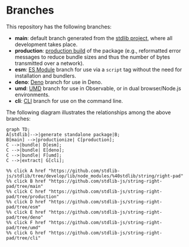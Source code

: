 <!--

@license Apache-2.0

Copyright (c) 2023 The Stdlib Authors.

Licensed under the Apache License, Version 2.0 (the "License");
you may not use this file except in compliance with the License.
You may obtain a copy of the License at

    http://www.apache.org/licenses/LICENSE-2.0

Unless required by applicable law or agreed to in writing, software
distributed under the License is distributed on an "AS IS" BASIS,
WITHOUT WARRANTIES OR CONDITIONS OF ANY KIND, either express or implied.
See the License for the specific language governing permissions and
limitations under the License.

-->

# Branches

This repository has the following branches:

-   **main**: default branch generated from the [stdlib project][stdlib-url], where all development takes place.
-   **production**: [production build][production-url] of the package (e.g., reformatted error messages to reduce bundle sizes and thus the number of bytes transmitted over a network).
-   **esm**: [ES Module][esm-url] branch for use via a `script` tag without the need for installation and bundlers.
-   **deno**: [Deno][deno-url] branch for use in Deno.
-   **umd**: [UMD][umd-url] branch for use in Observable, or in dual browser/Node.js environments.
-   **cli**: [CLI][cli-url] branch for use on the command line.

The following diagram illustrates the relationships among the above branches:

```mermaid
graph TD;
A[stdlib]-->|generate standalone package|B;
B[main] -->|productionize| C[production];
C -->|bundle| D[esm];
C -->|bundle| E[deno];
C -->|bundle| F[umd];
C -->|extract| G[cli];

%% click A href "https://github.com/stdlib-js/stdlib/tree/develop/lib/node_modules/%40stdlib/string/right-pad"
%% click B href "https://github.com/stdlib-js/string-right-pad/tree/main"
%% click C href "https://github.com/stdlib-js/string-right-pad/tree/production"
%% click D href "https://github.com/stdlib-js/string-right-pad/tree/esm"
%% click E href "https://github.com/stdlib-js/string-right-pad/tree/deno"
%% click F href "https://github.com/stdlib-js/string-right-pad/tree/umd"
%% click G href "https://github.com/stdlib-js/string-right-pad/tree/cli"
```

[stdlib-url]: https://github.com/stdlib-js/stdlib/tree/develop/lib/node_modules/%40stdlib/string/right-pad
[production-url]: https://github.com/stdlib-js/string-right-pad/tree/production
[deno-url]: https://github.com/stdlib-js/string-right-pad/tree/deno
[umd-url]: https://github.com/stdlib-js/string-right-pad/tree/umd
[esm-url]: https://github.com/stdlib-js/string-right-pad/tree/esm
[cli-url]: https://github.com/stdlib-js/string-right-pad/tree/cli